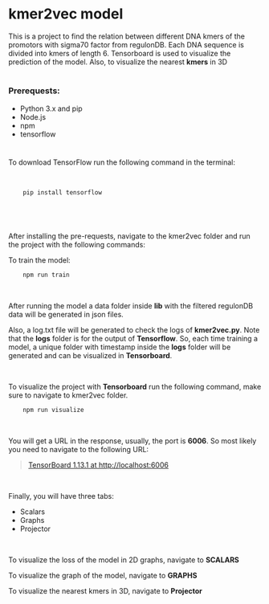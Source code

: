 # kmer2vec model

This is a project to find the relation between different DNA kmers of the promotors with sigma70 factor from regulonDB. Each DNA sequence is divided into kmers of length 6. Tensorboard is used to visualize the prediction of the model. Also, to visualize the nearest **kmers** in 3D  

#


### Prerequests:

- Python 3.x and pip
- Node.js
- npm
- tensorflow

#

To download TensorFlow run the following command in the terminal:

&nbsp;

```bash 
    pip install tensorflow
```
  
&nbsp;

#

After installing the pre-requests, navigate to the kmer2vec folder and run the project with the following commands:


To train the model:

```bash 
    npm run train
```

&nbsp;

After running the model a data folder inside **lib** with the filtered regulonDB data will be generated in json files.

Also, a log.txt file will be generated to check the logs of **kmer2vec.py**. Note that the **logs** folder is for the output of **Tensorflow**. So, each time training a model, a unique folder with timestamp inside the **logs** folder will be generated and can be visualized in **Tensorboard**.
 
&nbsp;

To visualize the project with **Tensorboard** run the following command, make sure to navigate to kmer2vec folder.

```bash 
    npm run visualize
```
&nbsp;

You will get a URL in the response, usually, the port is **6006**. So most likely you need to navigate to the following URL:

> [TensorBoard 1.13.1 at http://localhost:6006](http://localhost:6006/)

&nbsp;

Finally, you will have three tabs:

- Scalars
- Graphs
- Projector

&nbsp;

To visualize the loss of the model in 2D graphs, navigate to **SCALARS**

To visualize the graph of the model, navigate to **GRAPHS**

To visualize the nearest kmers in 3D, navigate to **Projector**